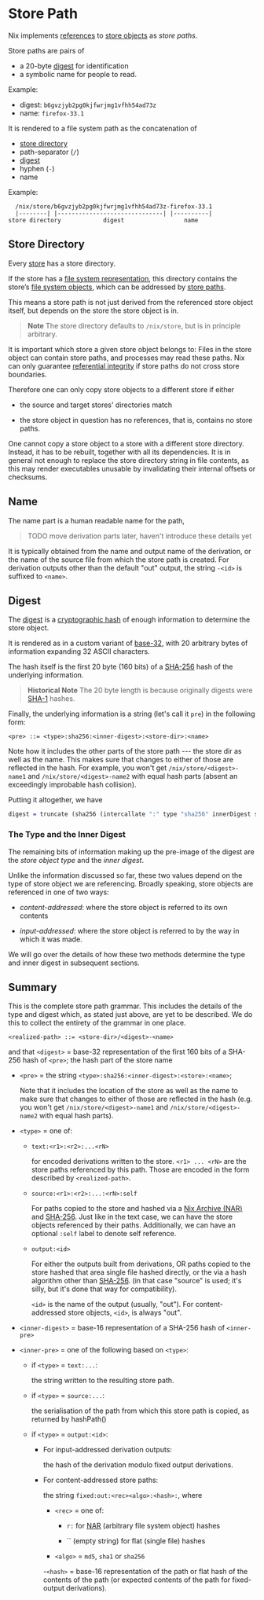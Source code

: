 # Store Path

Nix implements [references](store.md#reference) to [store objects](store.md#store-object) as *store paths*.

Store paths are pairs of

- a 20-byte [digest](#digest) for identification
- a symbolic name for people to read.

Example:

- digest: `b6gvzjyb2pg0kjfwrjmg1vfhh54ad73z`
- name:   `firefox-33.1`

It is rendered to a file system path as the concatenation of

  - [store directory](#store-directory)
  - path-separator (`/`)
  - [digest](#digest)
  - hyphen (`-`)
  - name

Example:

```
  /nix/store/b6gvzjyb2pg0kjfwrjmg1vfhh54ad73z-firefox-33.1
  |--------| |------------------------------| |----------|
store directory            digest                 name
```

## Store Directory

Every [store](./store.md) has a store directory.

If the store has a [file system representation](./store.md#files-and-processes), this directory contains the store’s [file system objects](#file-system-object), which can be addressed by [store paths](#store-path).

This means a store path is not just derived from the referenced store object itself, but depends on the store the store object is in.

> **Note**
> The store directory defaults to `/nix/store`, but is in principle arbitrary.

It is important which store a given store object belongs to:
Files in the store object can contain store paths, and processes may read these paths.
Nix can only guarantee [referential integrity](closure.md) if store paths do not cross store boundaries.

Therefore one can only copy store objects to a different store if either

- the source and target stores' directories match

- the store object in question has no references, that is, contains no store paths.

One cannot copy a store object to a store with a different store directory.
Instead, it has to be rebuilt, together with all its dependencies.
It is in general not enough to replace the store directory string in file contents, as this may render executables unusable by invalidating their internal offsets or checksums.

## Name

The name part is a human readable name for the path,

> TODO move derivation parts later, haven't introduce these details yet

It is typically obtained from the name and output name of the derivation, or the name of the source file from which the store path is created.
For derivation outputs other than the default "out" output, the string `-<id>` is suffixed to `<name>`.

## Digest

The [digest][digest] is a [cryptographic hash][hash] of enough information to determine the store object.

It is rendered as in a custom variant of [base-32](https://en.m.wikipedia.org/wiki/Base32), with 20 arbitrary bytes of information expanding 32 ASCII characters.

The hash itself is the first 20 byte (160 bits) of a [SHA-256][sha-256] hash of the underlying information.

> **Historical Note**
> The 20 byte length is because originally digests were [SHA-1][sha-1] hashes.

Finally, the underlying information is a string (let's call it `pre`) in the following form:

```bnf
<pre> ::= <type>:sha256:<inner-digest>:<store-dir>:<name>
```

Note how it includes the other parts of the store path --- the store dir as well as the name.
This makes sure that changes to either of those are reflected in the hash.
For example, you won't get `/nix/store/<digest>-name1` and `/nix/store/<digest>-name2` with equal hash parts (absent an exceedingly improbable hash collision).

Putting it altogether, we have

```idris
digest = truncate (sha256 (intercallate ":" type "sha256" innerDigest storeDir name))
```

[digest]: https://en.m.wiktionary.org/wiki/digest#Noun
[hash]: https://en.m.wikipedia.org/wiki/Cryptographic_hash_function
[sha-1]: https://en.m.wikipedia.org/wiki/SHA-1
[sha-256]: https://en.m.wikipedia.org/wiki/SHA-256


### The Type and the Inner Digest

The remaining bits of information making up the pre-image of the digest are the *store object type* and the *inner digest*.

Unlike the information discussed so far, these two values depend on the type of store object we are referencing.
Broadly speaking, store objects are referenced in one of two ways:

 - *content-addressed*: where the store object is referred to its own contents

 - *input-addressed*: where the store object is referred to by the way in which it was made.

We will go over the details of how these two methods determine the type and inner digest in subsequent sections.

## Summary

This is the complete store path grammar.
This includes the details of the type and digest which, as stated just above, are yet to be described.
We do this to collect the entirety of the grammar in one place.

```bnf
<realized-path> ::= <store-dir>/<digest>-<name>
```
and that `<digest>` = base-32 representation of the first 160 bits of a SHA-256
hash of `<pre>`; the hash part of the store name

- `<pre>` = the string `<type>:sha256:<inner-digest>:<store>:<name>`;

  Note that it includes the location of the store as well as the name to make sure that changes to either of those are reflected in the hash
  (e.g. you won't get `/nix/store/<digest>-name1` and `/nix/store/<digest>-name2` with equal hash parts).

- `<type>` = one of:

  - ```bnf
    text:<r1>:<r2>:...<rN>
    ```

    for encoded derivations written to the store.
    `<r1> ... <rN>` are the store paths referenced by this path.
    Those are encoded in the form described by `<realized-path>`.

  - ```bnf
    source:<r1>:<r2>:...:<rN>:self
    ```

    For paths copied to the store and hashed via a [Nix Archive (NAR)](./ca-fso.md#nix-archive) and [SHA-256](sha-256).
    Just like in the text case, we can have the store objects referenced by their paths.
    Additionally, we can have an optional `:self` label to denote self reference.

  - ```bnf
    output:<id>
    ```

    For either the outputs built from derivations, OR paths copied to the store hashed that area single file hashed directly, or the via a hash algorithm other than [SHA-256](sha-256).
    (in that case "source" is used; it's silly, but it's done that way for compatibility).

    `<id>` is the name of the output (usually, "out").
    For content-addressed store objects, `<id>`, is always "out".

- `<inner-digest>` = base-16 representation of a SHA-256 hash of `<inner-pre>`

- `<inner-pre>` = one of the following based on `<type>`:

  - if `<type>` = `text:...`:

    the string written to the resulting store path.

  - if `<type>` = `source:...`:

    the serialisation of the path from which this store path is copied, as returned by hashPath()

  - if `<type>` = `output:<id>`:

    - For input-addressed derivation outputs:

      the hash of the derivation modulo fixed output derivations.


    - For content-addressed store paths:

      the string `fixed:out:<rec><algo>:<hash>:`, where

        - `<rec>` = one of:

          - `r:` for [NAR](./ca-fso.md#nix-archive) (arbitrary file system object) hashes

          - `` (empty string) for flat (single file) hashes

        - `<algo>` = `md5`, `sha1` or `sha256`

        -`<hash>` = base-16 representation of the path or flat hash of the contents of the path (or expected contents of the path for fixed-output derivations).
